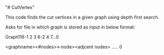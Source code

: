 "# CutVertex" 

This code finds the cut vertices in a given graph
using depth first search.

Asks for file in which graph is stored as input in
below format:

Graph116-1 2 3 6-2 4 7...0

\<graphname\>\<#nodes\>\<-node\>\<adjcent nodes\> .....  0
